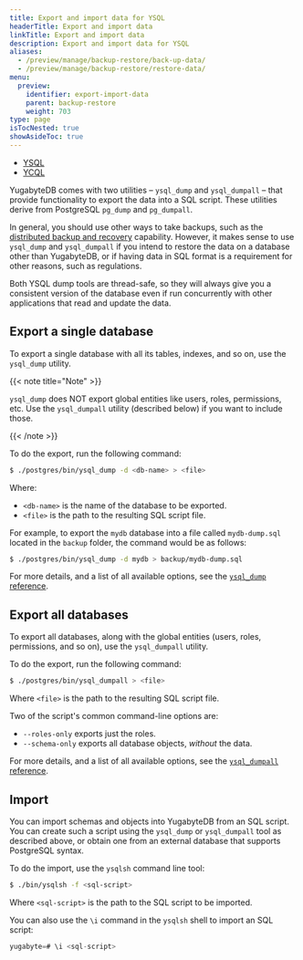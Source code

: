 ```yaml
---
title: Export and import data for YSQL
headerTitle: Export and import data
linkTitle: Export and import data
description: Export and import data for YSQL
aliases:
  - /preview/manage/backup-restore/back-up-data/
  - /preview/manage/backup-restore/restore-data/
menu:
  preview:
    identifier: export-import-data
    parent: backup-restore
    weight: 703
type: page
isTocNested: true
showAsideToc: true
---
```


<ul class="nav nav-tabs-alt nav-tabs-yb">
  <li >
    <a href="../export-import-data/" class="nav-link active">
      <i class="icon-postgres" aria-hidden="true"></i>
      YSQL
    </a>
  </li>
  <li >
    <a href="../export-import-data-ycql/" class="nav-link">
      <i class="icon-cassandra" aria-hidden="true"></i>
      YCQL
    </a>
  </li>
</ul>

YugabyteDB comes with two utilities – `ysql_dump` and `ysql_dumpall` – that provide functionality to export the data into a SQL script. These utilities derive from PostgreSQL `pg_dump` and `pg_dumpall`.

In general, you should use other ways to take backups, such as the [distributed backup and recovery](../snapshot-ysql/) capability. However, it makes sense to use `ysql_dump` and `ysql_dumpall` if you intend to restore the data on a database other than YugabyteDB, or if having data in SQL format is a requirement for other reasons, such as regulations.

Both YSQL dump tools are thread-safe, so they will always give you a consistent version of the database even if run concurrently with other applications that read and update the data.

## Export a single database

To export a single database with all its tables, indexes, and so on, use the `ysql_dump` utility.

{{< note title="Note" >}}

`ysql_dump` does NOT export global entities like users, roles, permissions, etc. Use the `ysql_dumpall` utility (described below) if you want to include those.

{{< /note >}}

To do the export, run the following command:

```sh
$ ./postgres/bin/ysql_dump -d <db-name> > <file>
```

Where:

* `<db-name>` is the name of the database to be exported.
* `<file>` is the path to the resulting SQL script file.

For example, to export the `mydb` database into a file called `mydb-dump.sql` located in the `backup` folder, the command would be as follows:

```sh
$ ./postgres/bin/ysql_dump -d mydb > backup/mydb-dump.sql
```

For more details, and a list of all available options, see the [`ysql_dump` reference](../../../admin/ysql-dump/).

## Export all databases

To export all databases, along with the global entities (users, roles, permissions, and so on), use the `ysql_dumpall` utility.

To do the export, run the following command:

```sh
$ ./postgres/bin/ysql_dumpall > <file>
```

Where `<file>` is the path to the resulting SQL script file.

Two of the script's common command-line options are:

* `--roles-only` exports just the roles.
* `--schema-only` exports all database objects, _without_ the data.

For more details, and a list of all available options, see the [`ysql_dumpall` reference](../../../admin/ysql-dumpall/).

## Import

You can import schemas and objects into YugabyteDB from an SQL script. You can create such a script using the `ysql_dump` or `ysql_dumpall` tool as described above, or obtain one from an external database that supports PostgreSQL syntax.

To do the import, use the `ysqlsh` command line tool:

```sh
$ ./bin/ysqlsh -f <sql-script>
```

Where `<sql-script>` is the path to the SQL script to be imported.

You can also use the `\i` command in the `ysqlsh` shell to import an SQL script:

```sql
yugabyte=# \i <sql-script>
```
